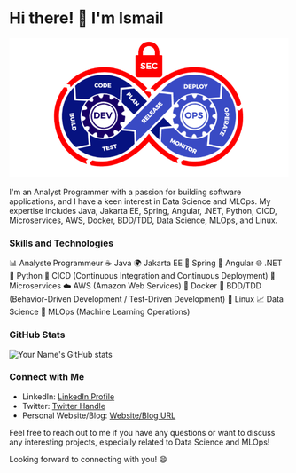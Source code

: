 # Hi there! 👋 I'm Ismail

![DevOps](devops.gif)

I'm an Analyst Programmer with a passion for building software applications, and I have a keen interest in Data Science and MLOps. My expertise includes Java, Jakarta EE, Spring, Angular, .NET, Python, CICD, Microservices, AWS, Docker, BDD/TDD, Data Science, MLOps, and Linux.

### Skills and Technologies

📊 Analyste Programmeur
☕ Java
🌍 Jakarta EE
🌱 Spring
🔷 Angular
🌐 .NET
🐍 Python
🔄 CICD (Continuous Integration and Continuous Deployment)
🧩 Microservices
☁️ AWS (Amazon Web Services)
🐳 Docker
🧪 BDD/TDD (Behavior-Driven Development / Test-Driven Development)
🐧 Linux
📈 Data Science
🚀 MLOps (Machine Learning Operations)

### GitHub Stats

![Your Name's GitHub stats](https://github-readme-stats.vercel.app/api?username=your-github-username&show_icons=true&hide=prs,issues,contribs)

### Connect with Me

- LinkedIn: [LinkedIn Profile](https://www.linkedin.com/in/ismail-g-3a7b4b278/)
- Twitter: [ Twitter Handle](https://twitter.com/your-twitter-handle)
- Personal Website/Blog: [ Website/Blog URL](https://www.your-website-url.com)

Feel free to reach out to me if you have any questions or want to discuss any interesting projects, especially related to Data Science and MLOps!

Looking forward to connecting with you! 😄
